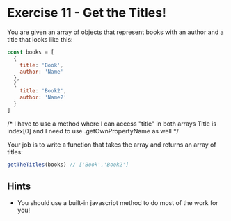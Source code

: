 # Exercise 11 - Get the Titles!

You are given an array of objects that represent books with an author and a title that looks like this:

```javascript
const books = [
  {
    title: 'Book',
    author: 'Name'
  },
  {
    title: 'Book2',
    author: 'Name2'
  }
]
```
/*
  I have to use a method where I can access "title" in both arrays
  Title is index[0] and I need to use .getOwnPropertyName as well
*/


Your job is to write a function that takes the array and returns an array of titles:

```javascript
getTheTitles(books) // ['Book','Book2']
```

## Hints

- You should use a built-in javascript method to do most of the work for you!
